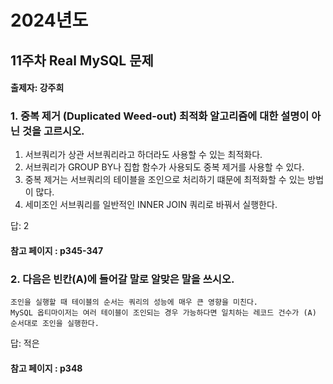 # 2024년도
## 11주차 Real MySQL 문제
#### 출제자: 강주희

### 1. 중복 제거 (Duplicated Weed-out) 최적화 알고리즘에 대한 설명이 아닌 것을 고르시오.
1. 서브쿼리가 상관 서브쿼리라고 하더라도 사용할 수 있는 최적화다.
2. 서브쿼리가 GROUP BY나 집합 함수가 사용되도 중복 제거를 사용할 수 있다.
3. 중복 제거는 서브쿼리의 테이블을 조인으로 처리하기 떄문에 최적화할 수 있는 방법이 많다.
4. 세미조인 서브쿼리를 일반적인 INNER JOIN 쿼리로 바꿔서 실행한다.

답: 2

#### 참고 페이지 : p345-347


### 2. 다음은 빈칸(A)에 들어갈 말로 알맞은 말을 쓰시오.
```
조인을 실행할 때 테이블의 순서는 쿼리의 성능에 매우 큰 영향을 미친다.
MySQL 옵티마이저는 여러 테이블이 조인되는 경우 가능하다면 일치하는 레코드 건수가 (A) 순서대로 조인을 실행한다.
```

답: 적은

#### 참고 페이지 : p348
